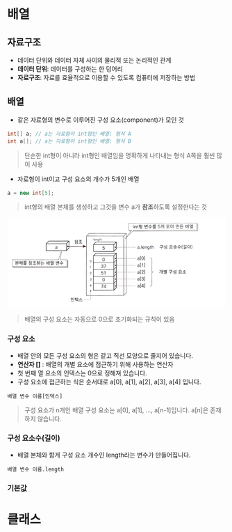 # 배열 

## 자료구조

- 데이터 단위와 데이터 자체 사이의 물리적 또는 논리적인 관계
- **데이터 단위**: 데이터를 구성하는 한 덩어리
- **자료구조**: 자료를 효율적으로 이용할 수 있도록 컴퓨터에 저장하는 방법

## 배열

- 같은 자료형의 변수로 이루어진 구성 요소(component)가 모인 것 

```java
int[] a; // a는 자료형이 int형인 배열: 형식 A
int a[]; // a는 자료형이 int형인 배열: 형식 B
```
> 단순한 int형이 아니라 int형인 배열임을 명확하게 나타내는 형식 A쪽을 훨씬 많이 사용 

- 자료형이 int이고 구성 요소의 개수가 5개인 배열 

```java
a = new int[5]; 
```
> int형의 배열 본체를 생성하고 그것을 변수 a가 **참조**하도록 설정한다는 것 

![image1](https://raw.githubusercontent.com/yonggyo1125/lecture_algorithm/master/02%20%EA%B8%B0%EB%B3%B8%20%EC%9E%90%EB%A3%8C%EA%B5%AC%EC%A1%B0/images/1.png)

> 배열의 구성 요소는 자동으로 0으로 초기화되는 규칙이 있음 

### 구성 요소 

- 배열 안의 모든 구성 요소의 형은 같고 직선 모양으로 줄지어 있습니다. 
- **연산자 []** :  배열의 개별 요소에 접근하기 위해 사용하는 연산자 
- 첫 번째 열 요소의 인덱스는 0으로 정해져 있습니다.
- 구성 요소에 접근하는 식은 순서대로 a[0], a[1], a[2], a[3], a[4] 입니다. 

```
배열 변수 이름[인덱스]  
```
> 구성 요소가 n개인 배열 구성 요소는 a[0], a[1], ..., a[n-1]입니다. a[n]은 존재하지 않습니다.

### 구성 요소수(길이)

- 배열 본체와 함게 구성 요소 개수인 length라는 변수가 만들어집니다. 

```
배열 변수 이름.length
```

### 기본값 



# 클래스
